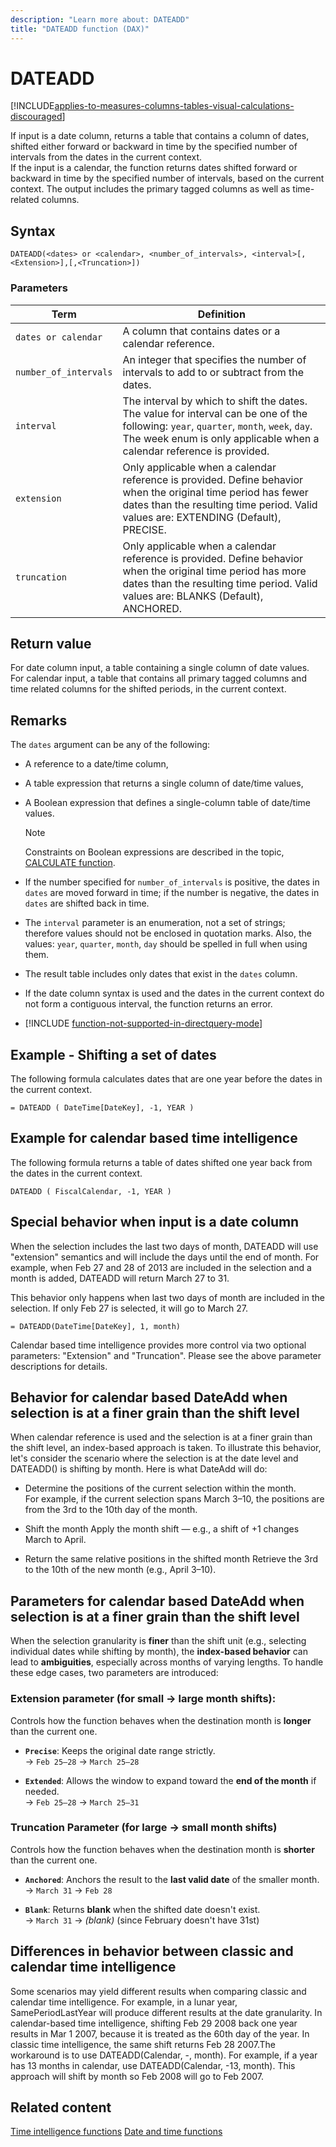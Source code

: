 ```yaml
---
description: "Learn more about: DATEADD"
title: "DATEADD function (DAX)"
---
```

# DATEADD

[!INCLUDE[applies-to-measures-columns-tables-visual-calculations-discouraged](includes/applies-to-measures-columns-tables-visual-calculations-discouraged.md)]

If input is a date column, returns a table that contains a column of dates, shifted either forward or backward in time by the specified number of intervals from the dates in the current context.  
If the input is a calendar, the function returns dates shifted forward or backward in time by the specified number of intervals, based on the current context. The output includes the primary tagged columns as well as time-related columns.

## Syntax

```
DATEADD(<dates> or <calendar>, <number_of_intervals>, <interval>[,<Extension>],[,<Truncation>])
```

### Parameters

|Term|Definition|
|--------|--------------|
|`dates or calendar`|A column that contains dates or a calendar reference.|
|`number_of_intervals`|An integer that specifies the number of intervals to add to or subtract from the dates.|
|`interval`|The interval by which to shift the dates. The value for interval can be one of the following: `year`, `quarter`, `month`, `week`, `day`. The week enum is only applicable when a calendar reference is provided.|
|`extension`|Only applicable when a calendar reference is provided. Define behavior when the original time period has fewer dates than the resulting time period. Valid values are: EXTENDING (Default), PRECISE. |
|`truncation`|Only applicable when a calendar reference is provided. Define behavior when the original time period has more dates than the resulting time period. Valid values are: BLANKS (Default), ANCHORED.|

## Return value

For date column input, a table containing a single column of date values.  
For calendar input, a table that contains all primary tagged columns and time related columns for the shifted periods, in the current context.

## Remarks

The `dates` argument can be any of the following:

- A reference to a date/time column,

- A table expression that returns a single column of date/time values,

- A Boolean expression that defines a single-column table of date/time values.

    > [!NOTE]
    > Constraints on Boolean expressions are described in the topic, [CALCULATE function](calculate-function-dax.md).

- If the number specified for `number_of_intervals` is positive, the dates in `dates` are moved forward in time; if the number is negative, the dates in `dates` are shifted back in time.

- The `interval` parameter is an enumeration, not a set of strings; therefore values should not be enclosed in quotation marks. Also, the values: `year`, `quarter`, `month`, `day` should be spelled in full when using them.

- The result table includes only dates that exist in the `dates` column.

- If the date column syntax is used and the dates in the current context do not form a contiguous interval, the function returns an error.

- [!INCLUDE [function-not-supported-in-directquery-mode](includes/function-not-supported-in-directquery-mode.md)]

## Example - Shifting a set of dates

The following formula calculates dates that are one year before the dates in the current context.

```dax
= DATEADD ( DateTime[DateKey], -1, YEAR )
```

## Example for calendar based time intelligence
The following formula returns a table of dates shifted one year back from the dates in the current context.

```dax
DATEADD ( FiscalCalendar, -1, YEAR )
```

## Special behavior when input is a date column

When the selection includes the last two days of month, DATEADD will use "extension" semantics and will include the days until the end of month. For example, when Feb 27 and 28 of 2013 are included in the selection and a month is added, DATEADD will return March 27 to 31.

This behavior only happens when last two days of month are included in the selection. If only Feb 27 is selected, it will go to March 27.

```dax
= DATEADD(DateTime[DateKey], 1, month)
```

Calendar based time intelligence provides more control via two optional parameters: "Extension" and "Truncation". Please see the above parameter descriptions for details.

## Behavior for calendar based DateAdd when selection is at a finer grain than the shift level

When calendar reference is used and the selection is at a finer grain than the shift level, an index-based approach is taken. To illustrate this behavior, let's consider the scenario where the selection is at the date level and DATEADD() is shifting by month. Here is what DateAdd will do:

- Determine the positions of the current selection within the month.  
For example, if the current selection spans March 3–10, the positions are from the 3rd to the 10th day of the month.

- Shift the month
Apply the month shift — e.g., a shift of +1 changes March to April.

- Return the same relative positions in the shifted month
Retrieve the 3rd to the 10th of the new month (e.g., April 3–10).

## Parameters for calendar based DateAdd when selection is at a finer grain than the shift level

When the selection granularity is **finer** than the shift unit (e.g., selecting individual dates while shifting by month), the **index-based behavior** can lead to **ambiguities**, especially across months of varying lengths. To handle these edge cases, two parameters are introduced:

### Extension parameter (for small → large month shifts):

Controls how the function behaves when the destination month is **longer** than the current one.

- **`Precise`**: Keeps the original date range strictly.  
  → `Feb 25–28` → `March 25–28`

- **`Extended`**: Allows the window to expand toward the **end of the month** if needed.  
  → `Feb 25–28` → `March 25–31`

### Truncation Parameter (for large → small month shifts)

Controls how the function behaves when the destination month is **shorter** than the current one.

- **`Anchored`**: Anchors the result to the **last valid date** of the smaller month.  
  → `March 31` → `Feb 28`

- **`Blank`**: Returns **blank** when the shifted date doesn't exist.  
  → `March 31` → _(blank)_ (since February doesn't have 31st)
  
## Differences in behavior between classic and calendar time intelligence
Some scenarios may yield different results when comparing classic and calendar time intelligence. For example, in a lunar year, SamePeriodLastYear will produce different results at the date granularity. In calendar-based time intelligence, shifting Feb 29 2008 back one year results in Mar 1 2007, because it is treated as the 60th day of the year. In classic time intelligence, the same shift returns Feb 28 2007.The workaround is to use DATEADD(Calendar, -<number of a year>, month). For example, if a year has 13 months in calendar, use DATEADD(Calendar, -13, month). This approach will shift by month so Feb 2008 will go to Feb 2007.

## Related content

[Time intelligence functions](time-intelligence-functions-dax.md)
[Date and time functions](date-and-time-functions-dax.md)
